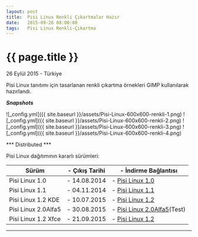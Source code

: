 ```yaml
---
layout: post
title:  Pisi Linux Renkli Çıkartmalar Hazır
date:   2015-09-26 08:00:00
tags:   Pisi Linux Renkli-Çıkartma
---
```


{{ page.title }}
================

<p class="meta">26 Eylül 2015 - Türkiye</p>

Pisi Linux tanıtımı için tasarlanan renkli çıkartma örnekleri GIMP kullanılarak hazırlandı. 

***Snapshots***

![_config.yml]({{ site.baseurl }}/assets/Pisi-Linux-600x600-renkli-1.png)
![_config.yml]({{ site.baseurl }}/assets/Pisi-Linux-600x600-renkli-2.png)
![_config.yml]({{ site.baseurl }}/assets/Pisi-Linux-600x600-renkli-3.png)
![_config.yml]({{ site.baseurl }}/assets/Pisi-Linux-600x600-renkli-4.png)

*** Distributed ***

Pisi Linux dağıtımının kararlı sürümleri:

| Sürüm                  |- Çıkış Tarihi |- İndirme Bağlantısı |
|------------------------|---------------|---------------------|
| Pisi Linux 1.0         |- 14.08.2014   |- [Pisi Linux 1.0](https://sourceforge.net/projects/pisilinux/files/1.0/)|
| Pisi Linux 1.1         |- 04.11.2014   |- [Pisi Linux 1.1](https://sourceforge.net/projects/pisilinux/files/1.1/)|
| Pisi Linux 1.2 KDE     |- 10.07.2015   |- [Pisi Linux 1.2](https://sourceforge.net/projects/pisilinux/files/1.2/)|
| Pisi Linux 2.0Alfa5    |- 30.08.2015   |- [Pisi Linux 2.0Alfa5](https://openload.co/f/vuimrNgPjSE/Pisi-Linux-2.0-Alfa5-KDE5-KaraKedi-x86_64.iso)(Test)
| Pisi Linux 1.2 Xfce    |- 21.09.2015   |- [Pisi Linux 1.2](https://openload.co/f/R6JeYpGW3BM/Pisi-Linux-1.2-XFCE-x86_64.iso)|


---